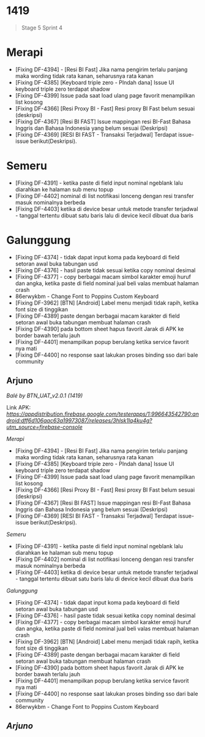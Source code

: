

# 1419
> Stage 5 Sprint 4

# Merapi
- [Fixing DF-4394] - [Resi BI Fast] Jika nama pengirim terlalu panjang maka wording tidak rata kanan, seharusnya rata kanan
- [Fixing DF-4385] [Keyboard triple zero - PIndah dana] Issue UI keyboard triple zero terdapat shadow
- [Fixing DF-4399] Issue pada saat load ulang page favorit menampilkan list kosong
- [Fixing DF-4366] [Resi Proxy BI - Fast] Resi proxy BI Fast belum sesuai (deskripsi)
- [Fixing DF-4367] [Resi BI FAST] Issue mappingan resi BI-Fast Bahasa Inggris dan Bahasa Indonesia yang belum sesuai (Deskripsi)
- [Fixing DF-4369] [RESI BI FAST - Transaksi Terjadwal] Terdapat issue-issue berikut(Deskripsi).

# Semeru
- [Fixing DF-4391] - ketika paste di field input nominal ngeblank lalu diarahkan ke halaman sub menu topup
- [Fixing DF-4402] nominal di list notifikasi lonceng dengan resi transfer masuk nominalnya berbeda
- [Fixing DF-4403] ketika di device besar untuk metode transfer terjadwal - tanggal tertentu dibuat satu baris lalu di device kecil dibuat dua baris

# Galunggung
- [Fixing DF-4374] - tidak dapat input koma pada keyboard di field setoran awal buka tabungan usd
- [Fixing DF-4376] - hasil paste tidak sesuai ketika copy nominal desimal
- [Fixing DF-4377] - copy berbagai macam simbol karakter emoji huruf dan angka, ketika paste di field nominal jual beli valas membuat halaman crash
- 86erwykbm - Change Font to Poppins Custom Keyboard
- [Fixing DF-3962] [BTN] [Android] Label menu menjadi tidak rapih, ketika font size di tinggikan
- [Fixing DF-4389] paste dengan berbagai macam karakter di field setoran awal buka tabungan membuat halaman crash
- [Fixing DF-4390] pada bottom sheet hapus favorit Jarak di APK ke border bawah terlalu jauh
- [Fixing DF-4401] menampilkan popup berulang ketika service favorit nya mati
- [Fixing DF-4400] no response saat lakukan proses binding sso dari bale community

Arjuno
-
*Balé by BTN_UAT_v2.0.1 (1419)*

Link APK:
_https://appdistribution.firebase.google.com/testerapps/1:996643542790:android:dff6d106aac63a19973087/releases/3hlsk1lq4ku4g?utm_source=firebase-console_

*Merapi*  
- [Fixing DF-4394] - [Resi BI Fast] Jika nama pengirim terlalu panjang maka wording tidak rata kanan, seharusnya rata kanan  
- [Fixing DF-4385] [Keyboard triple zero - PIndah dana] Issue UI keyboard triple zero terdapat shadow  
- [Fixing DF-4399] Issue pada saat load ulang page favorit menampilkan list kosong  
- [Fixing DF-4366] [Resi Proxy BI - Fast] Resi proxy BI Fast belum sesuai (deskripsi)  
- [Fixing DF-4367] [Resi BI FAST] Issue mappingan resi BI-Fast Bahasa Inggris dan Bahasa Indonesia yang belum sesuai (Deskripsi)  
- [Fixing DF-4369] [RESI BI FAST - Transaksi Terjadwal] Terdapat issue-issue berikut(Deskripsi).  
  
*Semeru*  
- [Fixing DF-4391] - ketika paste di field input nominal ngeblank lalu diarahkan ke halaman sub menu topup  
- [Fixing DF-4402] nominal di list notifikasi lonceng dengan resi transfer masuk nominalnya berbeda  
- [Fixing DF-4403] ketika di device besar untuk metode transfer terjadwal - tanggal tertentu dibuat satu baris lalu di device kecil dibuat dua baris  
  
*Galunggung*  
- [Fixing DF-4374] - tidak dapat input koma pada keyboard di field setoran awal buka tabungan usd  
- [Fixing DF-4376] - hasil paste tidak sesuai ketika copy nominal desimal  
- [Fixing DF-4377] - copy berbagai macam simbol karakter emoji huruf dan angka, ketika paste di field nominal jual beli valas membuat halaman crash  
- [Fixing DF-3962] [BTN] [Android] Label menu menjadi tidak rapih, ketika font size di tinggikan  
- [Fixing DF-4389] paste dengan berbagai macam karakter di field setoran awal buka tabungan membuat halaman crash  
- [Fixing DF-4390] pada bottom sheet hapus favorit Jarak di APK ke border bawah terlalu jauh  
- [Fixing DF-4401] menampilkan popup berulang ketika service favorit nya mati  
- [Fixing DF-4400] no response saat lakukan proses binding sso dari bale community  
- 86erwykbm - Change Font to Poppins Custom Keyboard  
  
*Arjuno*  
-
<!--stackedit_data:
eyJoaXN0b3J5IjpbLTIwNDgyNzkwNTNdfQ==
-->
